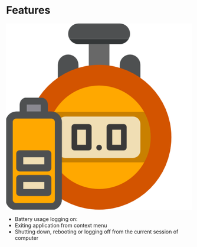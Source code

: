 
# Features 

![BatteryTracker](img/logo.png)


*   Battery usage logging on:
  *   Exiting application from context menu
  *   Shutting down, rebooting or logging off from the current session of computer



